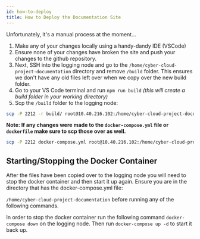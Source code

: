 ```yaml
---
id: how-to-deploy
title: How to Deploy the Documentation Site
---
```


Unfortunately, it's a manual process at the moment...

1. Make any of your changes locally using a handy-dandy IDE (VSCode)
2. Ensure none of your changes have broken the site and push your changes to the github repository.
3. Next, SSH into the logging node and go to the `/home/cyber-cloud-project-documentation` directory and remove `/build` folder. This ensures we don't have any old files left over when we copy over the new build folder.
4. Go to your VS Code terminal and run `npm run build` *(this will create a build folder in your working directory)*
5. Scp the `/build` folder to the logging node:

```bash
scp -P 2212 -r build/ root@10.40.216.102:/home/cyber-cloud-project-documentation/build
```

**Note: If any changes were made to the `docker-compose.yml` file or `dockerfile` make sure to scp those over as well.**

```bash
scp -P 2212 docker-compose.yml root@10.40.216.102:/home/cyber-cloud-project-documentation
```

## Starting/Stopping the Docker Container 
After the files have been copied over to the logging node you will need to stop the docker container and then start it up again.
Ensure you are in the directory that has the docker-compose.yml file: 

`/home/cyber-cloud-project-documentation` before running any of the following commands.


In order to stop the docker container run the following command `docker-compose down` on the logging node. 
Then run `docker-compose up -d` to start it back up.


